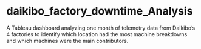 # daikibo_factory_downtime_Analysis
A Tableau dashboard analyzing one month of telemetry data from Daikibo’s 4 factories to identify which location had the most machine breakdowns and which machines were the main contributors.
